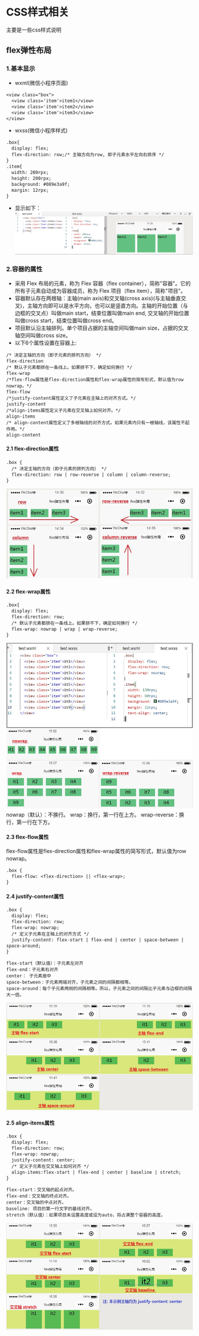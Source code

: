 # CSS样式相关
主要是一些css样式说明

## flex弹性布局
### 1.基本显示
- wxml(微信小程序页面)
```
<view class="box">
  <view class='item'>item1</view>
  <view class='item'>item2</view>
  <view class='item'>item3</view>
</view>
```
- wxss(微信小程序样式)
```
.box{
  display: flex;
  flex-direction: row;/* 主轴方向为row, 即子元素水平左向右排序 */
}
.item{
  width: 200rpx;
  height: 200rpx;
  background: #089e3a9f;
  margin: 12rpx;
}
```
- 显示如下：
![](https://raw.githubusercontent.com/hlwLianwei/docs/master/H5/images/flex_01.jpg)
### 2.容器的属性
- 采用 Flex 布局的元素，称为 Flex 容器（flex container），简称"容器"。它的所有子元素自动成为容器成员，称为 Flex 项目（flex item），简称"项目"。
- 容器默认存在两根轴：主轴(main axis)和交叉轴(cross axis)(与主轴垂直交叉)，主轴方向即可以是水平方向，也可以是竖直方向。主轴的开始位置（与边框的交叉点）叫做main start，结束位置叫做main end, 交叉轴的开始位置叫做cross start，结束位置叫做cross end。
- 项目默认沿主轴排列。单个项目占据的主轴空间叫做main size，占据的交叉轴空间叫做cross size。
- 以下6个属性设置在容器上:
```
/* 决定主轴的方向（即子元素的排列方向） */
flex-direction
/* 默认子元素都排在一条线上。如果排不下，确定如何换行 */
flex-wrap
/*flex-flow属性是flex-direction属性和flex-wrap属性的简写形式，默认值为row nowrap。*/
flex-flow
/*justify-content属性定义了子元素在主轴上的对齐方式。*/
justify-content
/*align-items属性定义子元素在交叉轴上如何对齐。*/
align-items
/* align-content属性定义了多根轴线的对齐方式。如果元素内只有一根轴线，该属性不起作用。*/
align-content
```

#### 2.1 flex-direction属性
```
.box {
  /* 决定主轴的方向（即子元素的排列方向） */
  flex-direction: row | row-reverse | column | column-reverse;
}
```
![](https://raw.githubusercontent.com/hlwLianwei/docs/master/H5/images/flex_02.jpg)

#### 2.2 flex-wrap属性
```
.box{
  display: flex;
  flex-direction: row;
  /* 默认子元素都排在一条线上。如果排不下，确定如何换行 */
  flex-wrap: nowrap | wrap | wrap-reverse;
}
```
![](https://raw.githubusercontent.com/hlwLianwei/docs/master/H5/images/flex_03.jpg)
![](https://raw.githubusercontent.com/hlwLianwei/docs/master/H5/images/flex_04.jpg)
    nowrap（默认）：不换行。
    wrap：换行，第一行在上方。
    wrap-reverse：换行，第一行在下方。 

#### 2.3 flex-flow属性
flex-flow属性是flex-direction属性和flex-wrap属性的简写形式，默认值为row nowrap。
```
.box {
  flex-flow: <flex-direction> || <flex-wrap>;
}
```

#### 2.4 justify-content属性
```
.box {
  display: flex;
  flex-direction: row;
  flex-wrap: nowrap;  
  /* 定义子元素在主轴上的对齐方式 */
  justify-content: flex-start | flex-end | center | space-between | space-around;
}
```
    flex-start（默认值）：子元素左对齐
    flex-end：子元素右对齐
    center： 子元素居中
    space-between：子元素两端对齐，子元素之间的间隔都相等。
    space-around：每个子元素两侧的间隔相等。所以，子元素之间的间隔比子元素与边框的间隔大一倍。
![](https://raw.githubusercontent.com/hlwLianwei/docs/master/H5/images/flex_05.jpg)

#### 2.5 align-items属性
```
.box {
  display: flex;
  flex-direction: row;
  flex-wrap: nowrap;
  justify-content: center;
  /* 定义子元素在交叉轴上如何对齐 */
  align-items:flex-start | flex-end | center | baseline | stretch;
}
```
    flex-start：交叉轴的起点对齐。
    flex-end：交叉轴的终点对齐。
    center：交叉轴的中点对齐。
    baseline: 项目的第一行文字的基线对齐。
    stretch（默认值）：如果项目未设置高度或设为auto，将占满整个容器的高度。
![](https://raw.githubusercontent.com/hlwLianwei/docs/master/H5/images/flex_06.jpg)